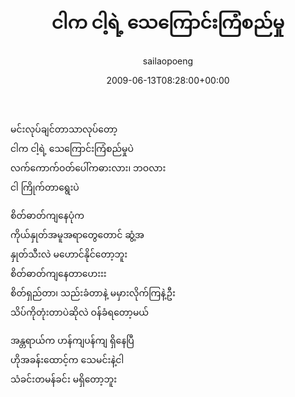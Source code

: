 ﻿---
_last_editor_used_jetpack: block-editor
_publicize_job_id: "59374630300"
_wp_old_date: "2021-06-09"
author: sailaopoeng
categories:
  - poems
date: "2009-06-13T08:28:00+00:00"
parent_post_id: null
post_id: "188"
timeline_notification: "1623208364"
title: ငါက ငါ့ရဲ့ သေကြောင်းကြံစည်မှု
url: /2009/06/13/ငါက-ငါ့ရဲ့-သေကြောင်းကြံစ/

---
မင်းလုပ်ချင်တာသာလုပ်တော့  
ငါက ငါ့ရဲ့ သေကြောင်းကြံစည်မှုပဲ  
လက်ကောက်ဝတ်ပေါ်ကဓားလား၊ ဘဝလား  
ငါ ကြိုက်တာရွေးပဲ

စိတ်ဓာတ်ကျနေပုံက  
ကိုယ်နှုတ်အမူအရာတွေတောင် ဆွံ့အ  
နှုတ်သီးလဲ မဟောင်နိုင်တော့ဘူး  
စိတ်ဓာတ်ကျနေတာဟေးးး  
စိတ်ရှည်တာ၊ သည်းခံတာနဲ့ မမှားလိုက်ကြနဲ့ဦး  
သိပ်ကိုတုံးတာပဲဆိုလဲ ဝန်ခံရတော့မယ်

အန္တရာယ်က ဟန်ကျပန်ကျ ရှိနေပြီ  
ဟိုအခန်းထောင့်က သေမင်းနဲ့ငါ  
သံခင်းတမန်ခင်း မရှိတော့ဘူး
